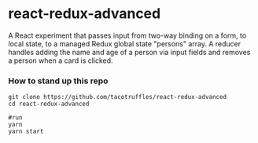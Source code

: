 # react-redux-advanced

A React experiment that passes input from two-way binding on a form, to local state, to a managed Redux global state "persons" array. A reducer handles adding the name and age of a person via input fields and removes a person when a card is clicked.

### How to stand up this repo

```shell
git clone https://github.com/tacotruffles/react-redux-advanced
cd react-redux-advanced

#run
yarn
yarn start

```

